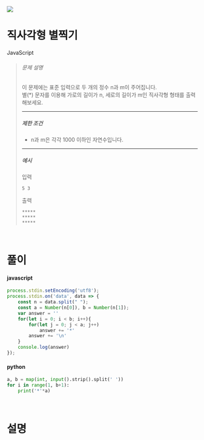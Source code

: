 ![](/img/programmers.png)

# 직사각형 별찍기

JavaScript

>###### 문제 설명
>
>이 문제에는 표준 입력으로 두 개의 정수 n과 m이 주어집니다.\
>별(*) 문자를 이용해 가로의 길이가 n, 세로의 길이가 m인 직사각형 형태를 출력해보세요.
>
>* * * * *
>
>##### 제한 조건
>
>-   n과 m은 각각 1000 이하인 자연수입니다.
>
>* * * * *
>
>##### 예시
>
>입력
>
>```
>5 3
>```
>
>출력
>
>```
>*****
>*****
>*****
>```

<br/>

# 풀이

#### javascript

```javascript
process.stdin.setEncoding('utf8');
process.stdin.on('data', data => {
    const n = data.split(" ");
    const a = Number(n[0]), b = Number(n[1]);
    var answer = ''
    for(let i = 0; i < b; i++){   
        for(let j = 0; j < a; j++)
            answer += '*'
        answer += '\n'
    }
    console.log(answer)
});
```  
#### python
```python
a, b = map(int, input().strip().split(' '))
for i in range(1, b+1):
    print('*'*a)
```

<br/>

# 설명
